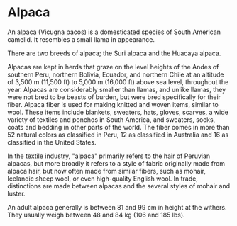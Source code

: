 # Alpaca

An alpaca (Vicugna pacos) is a domesticated species of South American camelid. It resembles a small llama in appearance.

There are two breeds of alpaca; the Suri alpaca and the Huacaya alpaca.

Alpacas are kept in herds that graze on the level heights of the Andes of southern Peru, northern Bolivia, Ecuador, and northern Chile at an altitude of 3,500 m (11,500 ft) to 5,000 m (16,000 ft) above sea level, throughout the year. Alpacas are considerably smaller than llamas, and unlike llamas, they were not bred to be beasts of burden, but were bred specifically for their fiber. Alpaca fiber is used for making knitted and woven items, similar to wool. These items include blankets, sweaters, hats, gloves, scarves, a wide variety of textiles and ponchos in South America, and sweaters, socks, coats and bedding in other parts of the world. The fiber comes in more than 52 natural colors as classified in Peru, 12 as classified in Australia and 16 as classified in the United States.

In the textile industry, "alpaca" primarily refers to the hair of Peruvian alpacas, but more broadly it refers to a style of fabric originally made from alpaca hair, but now often made from similar fibers, such as mohair, Icelandic sheep wool, or even high-quality English wool. In trade, distinctions are made between alpacas and the several styles of mohair and luster.

An adult alpaca generally is between 81 and 99 cm in height at the withers. They usually weigh between 48 and 84 kg (106 and 185 lbs).
